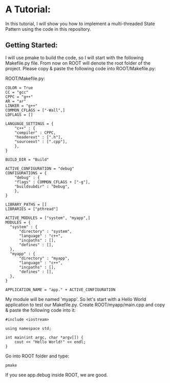 A Tutorial:
===========

In this tutorial, I will show you how to implement a multi-threaded State Pattern using the code in this repository.

Getting Started:
----------------

I will use pmake to build the code, so I will start with the following Makefile.py file. From now on ROOT will denote
the root folder of the project. Please copy & paste the following code into ROOT/Makefile.py:

ROOT/Makefile.py:

    COLOR = True
    CC = "gcc"
    CPPC = "g++"
    AR = "ar"
    LINKER = "g++"
    COMMON_CFLAGS = ["-Wall",]
    LDFLAGS = []
    
    LANGUAGE_SETTINGS = {  
        "c++" : { 
        "compiler" : CPPC,
        "headerext" : [".h"],
        "sourceext" : [".cpp"],
        },  
    }
    
    BUILD_DIR = "Build"
    
    ACTIVE_CONFIGURATION = "debug"
    CONFIGURATIONS = {
        "debug" : {
        "flags" : COMMON_CFLAGS + ["-g"],
        "buildsubdir" : "Debug",
        },
    }
    
    LIBRARY_PATHS = []
    LIBRARIES = ["pthread"]
    
    ACTIVE_MODULES = ["system", "myapp",]
    MODULES = {
      "system" : {
          "directory" : "system",
          "language" : "c++",
          "incpaths" : [],
          "defines" : [],
      },
      "myapp" : {
          "directory" : "myapp",
          "language" : "c++",
          "incpaths" : [],
          "defines" : [],
      },
    }
    
    APPLICATION_NAME = "app." + ACTIVE_CONFIGURATION

My module will be named 'myapp'. So let's start with a Hello World application to test our Makefile.py.
Create ROOT/myapp/main.cpp and copy & paste the following code into it:

    #include <iostream>
    
    using namespace std;
    
    int main(int argc, char *argv[]) {
        cout << "Hello World!" << endl;
    }

Go into ROOT folder and type:

    pmake

If you see app.debug inside ROOT, we are good.
